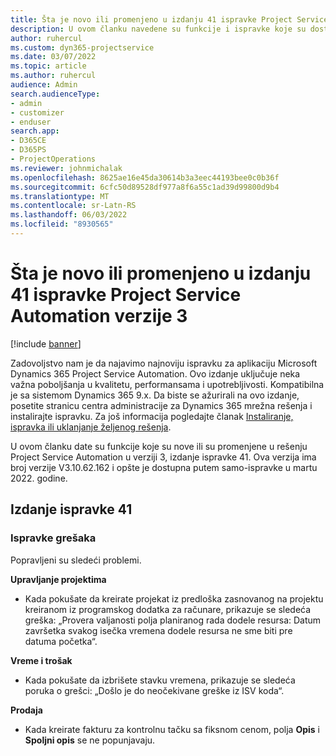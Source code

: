 ```yaml
---
title: Šta je novo ili promenjeno u izdanju 41 ispravke Project Service Automation verzije 3
description: U ovom članku navedene su funkcije i ispravke koje su dostupne u izdanju 41 ispravke usluge Microsoft Dynamics 365 Project Service Automation verzije 3.
author: ruhercul
ms.custom: dyn365-projectservice
ms.date: 03/07/2022
ms.topic: article
ms.author: ruhercul
audience: Admin
search.audienceType:
- admin
- customizer
- enduser
search.app:
- D365CE
- D365PS
- ProjectOperations
ms.reviewer: johnmichalak
ms.openlocfilehash: 8625ae16e45da30614b3a3eec44193bee0c0b36f
ms.sourcegitcommit: 6cfc50d89528df977a8f6a55c1ad39d99800d9b4
ms.translationtype: MT
ms.contentlocale: sr-Latn-RS
ms.lasthandoff: 06/03/2022
ms.locfileid: "8930565"
---
```

# <a name="whats-new-or-changed-in-project-service-automation-update-release-41-v3"></a>Šta je novo ili promenjeno u izdanju 41 ispravke Project Service Automation verzije 3

[!include [banner](../includes/psa-now-project-operations.md)]

Zadovoljstvo nam je da najavimo najnoviju ispravku za aplikaciju Microsoft Dynamics 365 Project Service Automation. Ovo izdanje uključuje neka važna poboljšanja u kvalitetu, performansama i upotrebljivosti. Kompatibilna je sa sistemom Dynamics 365 9.x. Da biste se ažurirali na ovo izdanje, posetite stranicu centra administracije za Dynamics 365 mrežna rešenja i instalirajte ispravku. Za još informacija pogledajte članak [Instaliranje, ispravka ili uklanjanje željenog rešenja](/power-platform/admin/install-remove-preferred-solution).

U ovom članku date su funkcije koje su nove ili su promenjene u rešenju Project Service Automation u verziji 3, izdanje ispravke 41. Ova verzija ima broj verzije V3.10.62.162 i opšte je dostupna putem samo-ispravke u martu 2022. godine.

## <a name="update-release-41"></a>Izdanje ispravke 41

### <a name="bug-fixes"></a>Ispravke grešaka

Popravljeni su sledeći problemi.

**Upravljanje projektima**
- Kada pokušate da kreirate projekat iz predloška zasnovanog na projektu kreiranom iz programskog dodatka za računare, prikazuje se sledeća greška: „Provera valjanosti polja planiranog rada dodele resursa: Datum završetka svakog isečka vremena dodele resursa ne sme biti pre datuma početka“.

**Vreme i trošak**
- Kada pokušate da izbrišete stavku vremena, prikazuje se sledeća poruka o grešci: „Došlo je do neočekivane greške iz ISV koda“.

**Prodaja**
- Kada kreirate fakturu za kontrolnu tačku sa fiksnom cenom, polja **Opis** i **Spoljni opis** se ne popunjavaju. 
